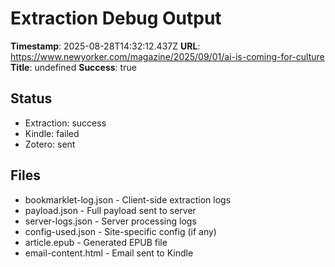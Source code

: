 # Extraction Debug Output

**Timestamp**: 2025-08-28T14:32:12.437Z
**URL**: https://www.newyorker.com/magazine/2025/09/01/ai-is-coming-for-culture
**Title**: undefined
**Success**: true

## Status
- Extraction: success
- Kindle: failed
- Zotero: sent

## Files
- bookmarklet-log.json - Client-side extraction logs
- payload.json - Full payload sent to server
- server-logs.json - Server processing logs
- config-used.json - Site-specific config (if any)
- article.epub - Generated EPUB file
- email-content.html - Email sent to Kindle
